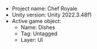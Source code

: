 <!-- UNITY CODE ASSIST INSTRUCTIONS START -->
- Project name: Chef Royale
- Unity version: Unity 2022.3.48f1
- Active game object:
  - Name: Dishes
  - Tag: Untagged
  - Layer: UI
<!-- UNITY CODE ASSIST INSTRUCTIONS END -->